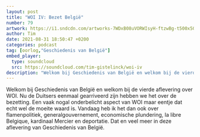 ```yaml
---
layout: post
title: "WOI IV: Bezet België"
number: 79
artwork: https://i1.sndcdn.com/artworks-7WDxB08uVORWIsyH-ftzwBg-t500x500.jpg
author: Tim
date: 2021-08-31 18:50:47 +0200
categories: podcast
tag: [oorlog,"Geschiedenis van België"]
embed_player:
  type: soundcloud
  src: https://soundcloud.com/tim-gistelinck/woi-iv
description: "Welkom bij Geschiedenis van België en welkom bij de vierde aflevering over WOI."
---
```

Welkom bij Geschiedenis van België en welkom bij de vierde aflevering over WOI. Nu de Duitsers eenmaal gearriveerd zijn hebben we het over de bezetting. Een vaak nogal onderbelicht aspect van WOI maar eentje dat echt wel de moeite waard is. Vandaag heb ik het dan ook over flamenpolitiek, generalgouvernement, economische plundering, la libre Belgique, kardinaal Mercier en deportatie. Dat en veel meer in deze aflevering van Geschiedenis van België.